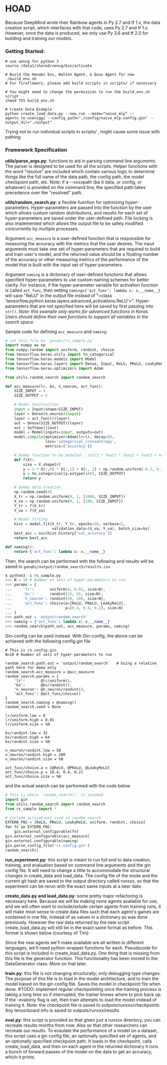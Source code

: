 # HOAD

Because DeepMind wrote their Rainbow agents in Py 2.7 and tf 1.x, the data creation script, which interfaces with that code, uses Py 2.7 and tf 1.x. However, once the data is produced, we only use Py 3.6 and tf 2.0 for building and training our models.

### Getting Started:
```
# use venvg for python 3
source /data1/shared/venvg/bin/activate

# Build the Hanabi Env, Walton Agent, & Quux Agent for now
./build_env.sh
# For fireflowers, please add build scripts in scripts/ if necessary

# You might need to change the permission to run the build_env.sh script
chmod 755 build_env.sh

# Create Data Example
python create_load_data.py --new_run --mode=“naive_mlp” --agents_to_use=iggi --config_path="./config/naive_mlp.config.gin" --output_dir="./output"
```
Trying not to run individual scripts in scripts/ , might cause some issue with pathing


### Framework Specification

**utils/parse_args.py**: functions to aid in parsing command line arguments. The parser is designed to be used for all the scripts. Helper functions with the word "resolve" are included which contain various logic to determine things like the full name of the data path, the config path, the model checkpoint path, etc. Note: if a --xxxxpath (be it data, or config, or whatever) is provided on the command line, the specified path takes precedence over the "resolved" path.

**utils/random_search.py**: a flexible function for optimizing hyper-parameters. Hyper-parameters are passed into the function by the user which allows custom random distributions, and results for each set of hyper-parameters are saved under the user-defined path. File locking is also implemented which allows the output file to be safely modified concurrently by multiple processes.

Argument `acc_measure` is a user-defined function that is responsible for measuring the accuracy with the metrics that the user desires. The input arguments must take one set of hyper-parameters that are required to build and train user's model, and the returned value should be a floating number of the accuracy or other measuring metrics of the performance of the model that is built with the input set of hyper-parameters.

Argument `naming` is a dictionary of user-defined functions that allows specified hyper-parameters to use custom naming schemes for better clarity. For instance, if the hyper-parameter variable for activation function is called `act_func`, then setting `naming={'act_func': lambda x: x.__name__}` will save "ReLU" in the output file instead of "<class 'tensorflow.python.keras.layers.advanced_activations.ReLU'>". Hyper-parameters that are not specified here will be saved by first passing into `str()`. *Note: this example only works for advanced functions in Keras. Users should define their own functions to support all variables in the search space.*

Sample code for defining `acc_measure` and `naming`:

```py
# Let this file be `ganabi/rs_sample.py`
import numpy as np
from numpy.random import uniform, randint, choice
from tensorflow.keras.utils import to_categorical
from tensorflow.keras.models import Model
from tensorflow.keras.layers import Dense, Input, ReLU, PReLU, LeakyReLU, Softmax
from tensorflow.keras.optimizers import Adam

from utils.random_search import random_search

def acc_measure(lr, bs, n_neuron, act_func):
    SIZE_INPUT = 3
    SIZE_OUTPUT = 5

    # Model Construction
    input = Input(shape=SIZE_INPUT)
    layer = Dense(n_neuron)(input)
    layer = act_func()(layer)
    out = Dense(SIZE_OUTPUT)(layer)
    out = Softmax()(out)
    model = Model(inputs=input, outputs=out)
    model.compile(optimizer=Adam(lr=lr, decay=0),
                  loss='categorical_crossentropy',
                  metrics=['accuracy'])

    # Dummy function to be modeled:  int(3 * feat1 * feat2 + feat3 + noise)
    def f(X):
        size = X.shape[0]
        y = 3 * X[:,0] * X[:,1] + X[:, 2] + np.random.uniform(-0.2, 0.2, size)
        y = to_categorical(y.astype(int), SIZE_OUTPUT)
        return y

    # Dummy data creation
    np.random.seed(0)
    X_tr = np.random.uniform(0, 1, [1000, SIZE_INPUT])
    X_va = np.random.uniform(0, 1, [100, SIZE_INPUT])
    Y_tr = f(X_tr)
    Y_va = f(X_va)

    # Model fitting
    hist = model.fit(X_tr, Y_tr, epochs=30, verbose=1,
                     validation_data=(X_va, Y_va), batch_size=bs)
    best_acc = max(hist.history['val_accuracy'])
    return best_acc

def naming():
    return {'act_func': lambda x: x.__name__}
```

Then, the search can be performed with the following and results will be saved in `ganabi/output/random_search/results.csv`

```py
$ python3 -i rs_sample.py
>>> N = 10 # Number of sets of hyper-parameters to run
>>> params = {
...     'lr':       uniform(0, 0.01, size=N),
...     'bs':       randint(32, 65, size=N),
...     'n_neuron': randint(50, 200, size=N),
...     'act_func': choice(a=[ReLU, PReLU, LeakyReLU],
...                        p=[0.4, 0.4, 0.2], size=N)
... }
>>> path_out = 'output/random_search'
>>> naming = {'act_func': lambda x: x.__name__}
>>> random_search(path_out, acc_measure, params, naming)
```

Gin-config can be used instead. With Gin-config, the above can be achieved with the following config.gin file

```gin
# This is rs.config.gin
N=10 # Number of sets of hyper-parameters to run

random_search.path_out = 'output/random_search'   # Using a relative path here for demo only
random_search.acc_measure = @acc_measure
random_search.params = {
    'lr':       @lr/uniform(),
    'bs':       @bs/randint(),
    'n_neuron': @n_neuron/randint(),
    'act_func': @act_func/choice()
}
random_search.naming = @naming()
random_search.seed = None

lr/uniform.low = 0
lr/uniform.high = 0.01
lr/uniform.size = %N

bs/randint.low = 32
bs/randint.high = 64
bs/randint.size = %N

n_neuron/randint.low = 50
n_neuron/randint.high = 200
n_neuron/randint.size = %N

act_func/choice.a = [@ReLU, @PReLU, @LeakyReLU]
act_func/choice.p = [0.4, 0.4, 0.2]
act_func/choice.size = %N
```

and the actual search can be performed with the code below

```py
# This is where `random_search()` is invoked
import gin
from utils.random_search import random_search
from rs_sample import *

# Include activations used in random search
EXTERN_FNS = [ReLU, PReLU, LeakyReLU, uniform, randint, choice]
for fn in EXTERN_FNS:
    gin.external_configurable(fn)
gin.external_configurable(acc_measure)
gin.external_configurable(naming)
gin.parse_config_file('rs.config.gin')
random_search()
```


**run_experiment.py**: this script is meant to run full end to data creation, training, and evaluation based on command line arguments and the gin config file. It will need to change a little to accommodate the structural changes in create_data and load_data. The config file of the mode and the current git hash are saved to the output directory called runxxx, so that the experiment can be rerun with the exact same inputs at a later date.

**create_data.py and load_data.py**: some pretty major refactoring is necessary here. Because we will be making more agents available for use, and we will often want to include/exlude certain agents from training runs, it will make most sense to create data files such that each agent's games are contained in one file, instead of as values in a dictionary as was done previously. However the raw data returned by the new script create_load_data.py will still be in the exact same format as before. This format is shown below (courtesy of Tim): 

Since the new agents we'll make available are all written in different languages, we'll need python wrapper functions for each. Pseudocode for this script is included in create_load_data.py. One thing that is missing from this file is the generator function. This functionality has been moved to the DataGenerator class. More on that later.

**train.py**: this file is not changing structurally; only debugging type changes. The purpose of this file is to load in the model architecture, and to train the model based on the gin config file. Saves the model in checkpoint file when done. #TODO: implement regular checkpointing once the training process is taking a long time so if interrupted, the trainer knows where to pick back up. If the -evalonly flag is set, then train attempts to load the model instead of training it. Note: the checkpoint file is saved to outputs/runxxx/checkpoints. Any tensorboard info is saved to outputs/runxxx/results

**eval.py**: this script is provided so that given just a runxxx directory, you can recreate results months from now. Also so that other researchers can recreate our results. To evaulate the performance of a model on a dataset, this script uses a gin config file, an optionally specified set of agents, and an optionally specified checkpoint path. It loads in the checkpoint, calls create_load_data, and then on each agent in the returned dictionary it runs a bunch of forward passes of the model on the data to get an accuracy, which it prints. 
